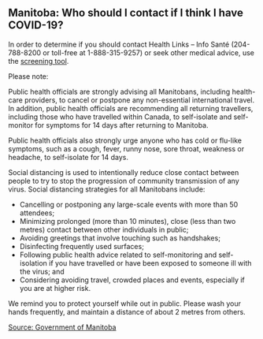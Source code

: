 ## Manitoba: Who should I contact if I think I have COVID-19?

In order to determine if you should contact Health Links – Info Santé (204-788-8200 or toll-free at 1-888-315-9257) or seek other medical advice, use the [screening tool](https://sharedhealthmb.ca/covid19/screening-tool/).

Please note:

Public health officials are strongly advising all Manitobans, including health-care providers, to cancel or postpone any non-essential international travel. In addition, public health officials are recommending all returning travellers, including those who have travelled within Canada, to self-isolate and self-monitor for symptoms for 14 days after returning to Manitoba.

Public health officials also strongly urge anyone who has cold or flu-like symptoms, such as a cough, fever, runny nose, sore throat, weakness or headache, to self-isolate for 14 days.

Social distancing is used to intentionally reduce close contact between people to try to stop the progression of community transmission of any virus. Social distancing strategies for all Manitobans include:

- Cancelling or postponing any large-scale events with more than 50 attendees;
- Minimizing prolonged (more than 10 minutes), close (less than two metres) contact between other individuals in public;
- Avoiding greetings that involve touching such as handshakes;
- Disinfecting frequently used surfaces;
- Following public health advice related to self-monitoring and self-isolation if you have travelled or have been exposed to someone ill with the virus; and
- Considering avoiding travel, crowded places and events, especially if you are at higher risk.

We remind you to protect yourself while out in public. Please wash your hands frequently, and maintain a distance of about 2 metres from others.

[Source: Government of Manitoba](https://www.gov.mb.ca/health/coronavirus/public.html#19)
